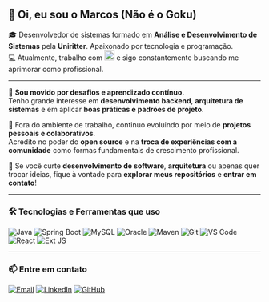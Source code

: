 ## 👋 Oi, eu sou o Marcos (Não é o Goku)

🎓 Desenvolvedor de sistemas formado em **Análise e Desenvolvimento de Sistemas** pela **Uniritter**. Apaixonado por tecnologia e programação.  
💻 Atualmente, trabalho com <img src="https://upload.wikimedia.org/wikipedia/en/3/30/Java_programming_language_logo.svg" width="20" alt="Java logo" /> e sigo constantemente buscando me aprimorar como profissional.

---

🚀 **Sou movido por desafios e aprendizado contínuo.**  
Tenho grande interesse em **desenvolvimento backend**, **arquitetura de sistemas** e em aplicar **boas práticas e padrões de projeto**.

🌱 Fora do ambiente de trabalho, continuo evoluindo por meio de **projetos pessoais e colaborativos**.  
Acredito no poder do **open source** e na **troca de experiências com a comunidade** como formas fundamentais de crescimento profissional.

🔧 Se você curte **desenvolvimento de software**, **arquitetura** ou apenas quer trocar ideias, fique à vontade para **explorar meus repositórios** e **entrar em contato**!

---

### 🛠️ Tecnologias e Ferramentas que uso

![Java](https://img.shields.io/badge/Java-ED8B00?style=for-the-badge&logo=openjdk&logoColor=white)
![Spring Boot](https://img.shields.io/badge/Spring_Boot-6DB33F?style=for-the-badge&logo=spring-boot&logoColor=white)
![MySQL](https://img.shields.io/badge/MySQL-4479A1?style=for-the-badge&logo=mysql&logoColor=white)
![Oracle](https://img.shields.io/badge/Oracle-F80000?style=for-the-badge&logo=databricks&logoColor=white)
![Maven](https://img.shields.io/badge/Maven-C71A36?style=for-the-badge&logo=apache-maven&logoColor=white)
![Git](https://img.shields.io/badge/Git-F05032?style=for-the-badge&logo=git&logoColor=white)
![VS Code](https://img.shields.io/badge/VS%20Code-007ACC?style=for-the-badge&logo=visual-studio-code&logoColor=white)
![React](https://img.shields.io/badge/React-20232A?style=for-the-badge&logo=react&logoColor=61DAFB)
![Ext JS](https://img.shields.io/badge/ExtJS-1E1E1E?style=for-the-badge&logo=sencha&logoColor=76BC1D)

---

### 📫 Entre em contato

[![Email](https://img.shields.io/badge/E--mail-javadevmarcos@gmail.com-D14836?style=for-the-badge&logo=gmail&logoColor=white)](mailto:javadevmarcos@gmail.com)
[![LinkedIn](https://img.shields.io/badge/LinkedIn-marcosfraga?style=for-the-badge&logo=linkedin&logoColor=white)](https://www.linkedin.com/in/marcos-fraga-50136022a/)
[![GitHub](https://img.shields.io/badge/GitHub-MarcosRNF-181717?style=for-the-badge&logo=github)](https://github.com/MarcosRNF)
